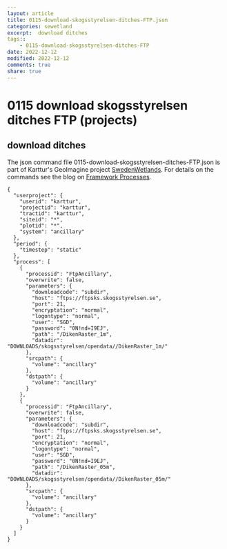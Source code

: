 ```yaml
---
layout: article
title: 0115-download-skogsstyrelsen-ditches-FTP.json
categories: sewetland
excerpt:  download ditches
tags:: 
    - 0115-download-skogsstyrelsen-ditches-FTP
date: 2022-12-12
modified: 2022-12-12
comments: true
share: true
---
```


# 0115 download skogsstyrelsen ditches FTP (projects)

##  download ditches

The json command file <span class='file'>0115-download-skogsstyrelsen-ditches-FTP.json</span> is part of Karttur's GeoImagine project [<span class='project'>SwedenWetlands</span>](https://karttur.github.io/geoimagine03-proj-wetland-se/index.html). For details on the commands see the blog on [Framework Processes](https://karttur.github.io/geoimagine03-docs-procpack/).

```
{
  "userproject": {
    "userid": "karttur",
    "projectid": "karttur",
    "tractid": "karttur",
    "siteid": "*",
    "plotid": "*",
    "system": "ancillary"
  },
  "period": {
    "timestep": "static"
  },
  "process": [
    {
      "processid": "FtpAncillary",
      "overwrite": false,
      "parameters": {
        "downloadcode": "subdir",
        "host": "ftps://ftpsks.skogsstyrelsen.se",
        "port": 21,
        "encryptation": "normal",
        "logontype": "normal",
        "user": "SGD",
        "password": "0N!nd=I9EJ",
        "path": "/DikenRaster_1m",
        "datadir": "DOWNLOADS/skogsstyrelsen/opendata//DikenRaster_1m/"
      },
      "srcpath": {
        "volume": "ancillary"
      },
      "dstpath": {
        "volume": "ancillary"
      }
    },
    {
      "processid": "FtpAncillary",
      "overwrite": false,
      "parameters": {
        "downloadcode": "subdir",
        "host": "ftps://ftpsks.skogsstyrelsen.se",
        "port": 21,
        "encryptation": "normal",
        "logontype": "normal",
        "user": "SGD",
        "password": "0N!nd=I9EJ",
        "path": "/DikenRaster_05m",
        "datadir": "DOWNLOADS/skogsstyrelsen/opendata//DikenRaster_05m/"
      },
      "srcpath": {
        "volume": "ancillary"
      },
      "dstpath": {
        "volume": "ancillary"
      }
    }
  ]
}
```
